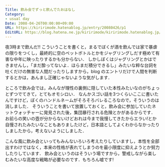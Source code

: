 ```yaml
---
Title: 飲み会でずっと飲んでたおはなし
Category:
- usual day
Date: 2008-04-26T00:00:00+09:00
URL: https://kiririmode.hatenablog.jp/entry/20080426/p1
EditURL: https://blog.hatena.ne.jp/kiririmode/kiririmode.hatenablog.jp/atom/entry/8454420450078215018
---
```



夜3時まで飲んだ!!
こういうことを書くと，まるでぼくが酒を飲んでは家で暴虐の限りをつくし，最終的に空のペットボトルとかをジャグリングしだす極めて有害な中年に映ったりするかも分からない．
しかしぼくはジャグリングとかはできませんし，「まだ酔ってないよ．ほらまだ積分できるし」みたいな粹な台詞を吐くだけの無害な人間だったりしますから，blog のエントリだけで人間を判断するとかは，あんまし正確じゃないような気がします．


ところで飲み会では，みんなが理性の裏側に隠していた本性みたいなのがちょっとずつでてきて，とてもオモシロい．
なんかスゴい話を3つくらいここに書いたんですけど，ぼくのハンドルネームがそろそろバレるころなので，そういうのは消しました．
そういうことを書いて放置しておくと，飲み会に参加していたネットウォッチャーに発見された後，集団暴行される危険とかがあるからです．
お前らの笑いの壺が分からないけどおれは今まで我慢してきたからエラい!とか自慢されたみたいなこともありましたけど，日本語としてよくわからなかったりしましたから，考えないようにしました．


こんな風に飲み会といってもみんないろいろ考えたりしていますし，本性を全部出すわけではなく，本来の性格が表れてしまうのを最小限度に抑えようとか努力したりしています．
飲み会というのはそういう場ですから，警戒しながら楽しむみたいな高度な戦略が必要なのです．もちろん嘘です!
